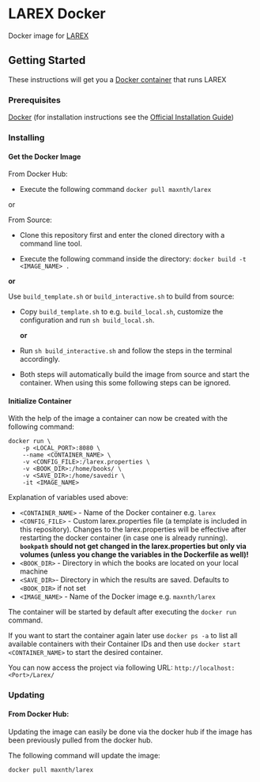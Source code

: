 # LAREX Docker
Docker image for [LAREX](https://github.com/OCR4all/LAREX)

## Getting Started

These instructions will get you a [Docker container](https://www.docker.com/what-container) that runs LAREX

### Prerequisites

[Docker](https://www.docker.com) (for installation instructions see the [Official Installation Guide](https://docs.docker.com/install/))

### Installing

#### Get the Docker Image
From Docker Hub:
* Execute the following command ```docker pull maxnth/larex```

or

From Source:
* Clone this repository first and enter the cloned directory with a command line tool.

* Execute the following command inside the directory: ``` docker build -t <IMAGE_NAME> . ``` 

__or__

Use `build_template.sh` or `build_interactive.sh` to build from source:
* Copy `build_template.sh` to e.g. `build_local.sh`, customize the configuration and run `sh build_local.sh`.

    __or__

* Run `sh build_interactive.sh` and follow the steps in the terminal accordingly.
* Both steps will automatically build the image from source and start the container. When using this some following steps can be ignored.

#### Initialize Container
With the help of the image a container can now be created with the following command:
```
docker run \
    -p <LOCAL_PORT>:8080 \
    --name <CONTAINER_NAME> \
    -v <CONFIG_FILE>:/larex.properties \
    -v <BOOK_DIR>:/home/books/ \
    -v <SAVE_DIR>:/home/savedir \
    -it <IMAGE_NAME>
```

Explanation of variables used above:
* `<CONTAINER_NAME>` - Name of the Docker container e.g. `larex`
* `<CONFIG_FILE>` - Custom larex.properties file (a template is included in this repository). Changes to the larex.properties will be effective after restarting the docker container (in case one is already running). **`bookpath` should not get changed in the larex.properties but only via volumes (unless you change the variables in the Dockerfile as well)!**
* `<BOOK_DIR>` - Directory in which the books are located on your local machine
* `<SAVE_DIR>`- Directory in which the results are saved. Defaults to `<BOOK_DIR>` if not set
* `<IMAGE_NAME>` - Name of the Docker image e.g. `maxnth/larex`

The container will be started by default after executing the `docker run` command.

If you want to start the container again later use `docker ps -a` to list all available containers with their Container IDs and then use `docker start <CONTAINER_NAME>` to start the desired container.

You can now access the project via following URL: `http://localhost:<Port>/Larex/`

### Updating
#### From Docker Hub:

Updating the image can easily be done via the docker hub if the image has been previously pulled from the docker hub.

The following command will update the image:
```
docker pull maxnth/larex
```
